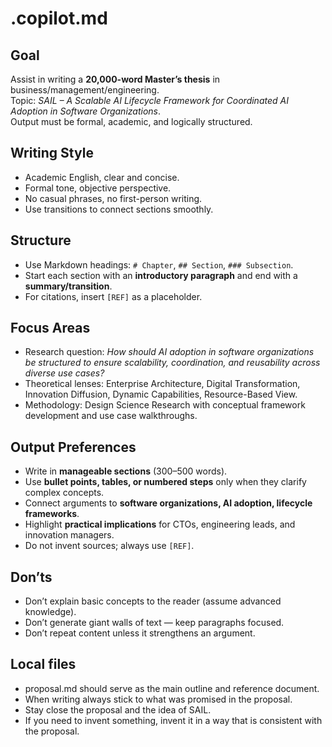 # .copilot.md

## Goal
Assist in writing a **20,000-word Master’s thesis** in business/management/engineering.  
Topic: *SAIL – A Scalable AI Lifecycle Framework for Coordinated AI Adoption in Software Organizations*.  
Output must be formal, academic, and logically structured.

## Writing Style
- Academic English, clear and concise.  
- Formal tone, objective perspective.  
- No casual phrases, no first-person writing.  
- Use transitions to connect sections smoothly.  

## Structure
- Use Markdown headings: `# Chapter`, `## Section`, `### Subsection`.  
- Start each section with an **introductory paragraph** and end with a **summary/transition**.  
- For citations, insert `[REF]` as a placeholder.  

## Focus Areas
- Research question: *How should AI adoption in software organizations be structured to ensure scalability, coordination, and reusability across diverse use cases?*  
- Theoretical lenses: Enterprise Architecture, Digital Transformation, Innovation Diffusion, Dynamic Capabilities, Resource-Based View.  
- Methodology: Design Science Research with conceptual framework development and use case walkthroughs.  

## Output Preferences
- Write in **manageable sections** (300–500 words).  
- Use **bullet points, tables, or numbered steps** only when they clarify complex concepts.  
- Connect arguments to **software organizations, AI adoption, lifecycle frameworks**.  
- Highlight **practical implications** for CTOs, engineering leads, and innovation managers.  
- Do not invent sources; always use `[REF]`.  

## Don’ts
- Don’t explain basic concepts to the reader (assume advanced knowledge).  
- Don’t generate giant walls of text — keep paragraphs focused.  
- Don’t repeat content unless it strengthens an argument.  

## Local files
- proposal.md should serve as the main outline and reference document.
- When writing always stick to what was promised in the proposal.
- Stay close the proposal and the idea of SAIL. 
- If you need to invent something, invent it in a way that is consistent with the proposal.
